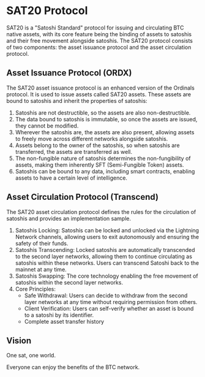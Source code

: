SAT20 Protocol
=========

SAT20 is a "Satoshi Standard" protocol for issuing and circulating BTC native assets, with its core feature being the binding of assets to satoshis and their free movement alongside satoshis.
The SAT20 protocol consists of two components: the asset issuance protocol and the asset circulation protocol.

Asset Issuance Protocol (ORDX)
----
The SAT20 asset issuance protocol is an enhanced version of the Ordinals protocol. It is used to issue assets called SAT20 assets. These assets are bound to satoshis and inherit the properties of satoshis:
1. Satoshis are not destructible, so the assets are also non-destructible.
2. The data bound to satoshis is immutable, so once the assets are issued, they cannot be modified.
3. Wherever the satoshis are, the assets are also present, allowing assets to freely move across different networks alongside satoshis.
4. Assets belong to the owner of the satoshis, so when satoshis are transferred, the assets are transferred as well.
5. The non-fungible nature of satoshis determines the non-fungibility of assets, making them inherently SFT (Semi-Fungible Token) assets.
6. Satoshis can be bound to any data, including smart contracts, enabling assets to have a certain level of intelligence.

Asset Circulation Protocol (Transcend)
----
The SAT20 asset circulation protocol defines the rules for the circulation of satoshis and provides an implementation sample.
1. Satoshis Locking: Satoshis can be locked and unlocked via the Lightning Network channels, allowing users to exit autonomously and ensuring the safety of their funds.
2. Satoshis Transcending: Locked satoshis are automatically transcended to the second layer networks, allowing them to continue circulating as satoshis within these networks. Users can transcend Satoshi back to the mainnet at any time.
3. Satoshis Swapping: The core technology enabling the free movement of satoshis within the second layer networks.
4. Core Principles:
   * Safe Withdrawal: Users can decide to withdraw from the second layer networks at any time without requiring permission from others.
   * Client Verification: Users can self-verify whether an asset is bound to a satoshi by its identifier.
   * Complete asset transfer history

Vision
----
One sat, one world.

Everyone can enjoy the benefits of the BTC network.